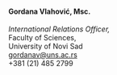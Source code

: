 #### Gordana Vlahović, Msc.<br>
_International Relations Officer,_<br>
Faculty of Sciences, <br>
University of Novi Sad<br>
[gordanav@uns.ac.rs](mailto://gordanav@uns.ac.rs)<br>
+381 (21) 485 2799<br>


